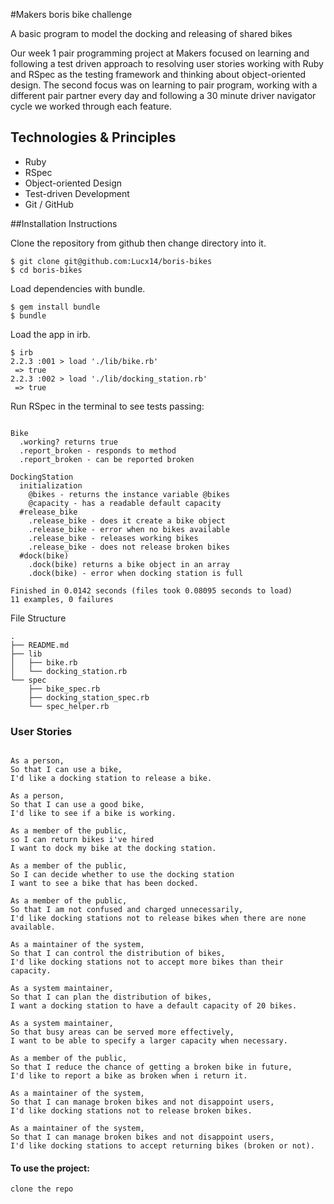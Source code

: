 #Makers boris bike challenge

A basic program to model the docking and releasing of shared bikes

Our week 1 pair programming project at Makers focused on learning and following a test driven approach to resolving user stories working with Ruby and RSpec as the testing framework and thinking about object-oriented design. The second focus was on learning to pair program, working with a different pair partner every day and following a 30 minute driver navigator cycle we worked through each feature.


Technologies & Principles
-------------------------
* Ruby
* RSpec
* Object-oriented Design
* Test-driven Development
* Git / GitHub


##Installation Instructions

Clone the repository from github then change directory into it.

```
$ git clone git@github.com:Lucx14/boris-bikes
$ cd boris-bikes
```

Load dependencies with bundle.

```
$ gem install bundle
$ bundle
```

Load the app in irb.

```
$ irb
2.2.3 :001 > load './lib/bike.rb'
 => true
2.2.3 :002 > load './lib/docking_station.rb'
 => true

```

Run RSpec in the terminal to see tests passing:

```

Bike
  .working? returns true
  .report_broken - responds to method
  .report_broken - can be reported broken

DockingStation
  initialization
    @bikes - returns the instance variable @bikes
    @capacity - has a readable default capacity
  #release_bike
    .release_bike - does it create a bike object
    .release_bike - error when no bikes available
    .release_bike - releases working bikes
    .release_bike - does not release broken bikes
  #dock(bike)
    .dock(bike) returns a bike object in an array
    .dock(bike) - error when docking station is full

Finished in 0.0142 seconds (files took 0.08095 seconds to load)
11 examples, 0 failures

```


File Structure

```
.
├── README.md
├── lib
│   ├── bike.rb
│   └── docking_station.rb
└── spec
    ├── bike_spec.rb
    ├── docking_station_spec.rb
    └── spec_helper.rb

```



### User Stories

```

As a person,
So that I can use a bike,
I'd like a docking station to release a bike.

As a person,
So that I can use a good bike,
I'd like to see if a bike is working.

As a member of the public,
so I can return bikes i've hired
I want to dock my bike at the docking station.

As a member of the public,
So I can decide whether to use the docking station
I want to see a bike that has been docked.

As a member of the public,
So that I am not confused and charged unnecessarily,
I'd like docking stations not to release bikes when there are none available.

As a maintainer of the system,
So that I can control the distribution of bikes,
I'd like docking stations not to accept more bikes than their capacity.

As a system maintainer,
So that I can plan the distribution of bikes,
I want a docking station to have a default capacity of 20 bikes.

As a system maintainer,
So that busy areas can be served more effectively,
I want to be able to specify a larger capacity when necessary.

As a member of the public,
So that I reduce the chance of getting a broken bike in future,
I'd like to report a bike as broken when i return it.

As a maintainer of the system,
So that I can manage broken bikes and not disappoint users,
I'd like docking stations not to release broken bikes.

As a maintainer of the system,
So that I can manage broken bikes and not disappoint users,
I'd like docking stations to accept returning bikes (broken or not).

```



#### To use the project:

```
clone the repo
